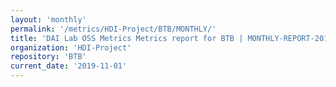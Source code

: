 ```yaml
---
layout: 'monthly'
permalink: '/metrics/HDI-Project/BTB/MONTHLY/'
title: 'DAI Lab OSS Metrics Metrics report for BTB | MONTHLY-REPORT-2019-11-01'
organization: 'HDI-Project'
repository: 'BTB'
current_date: '2019-11-01'
---
```

